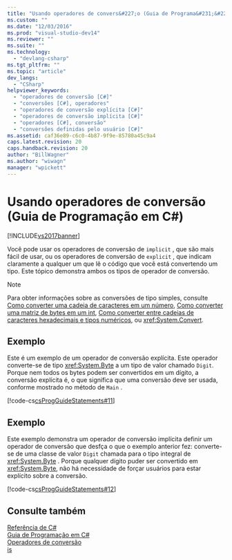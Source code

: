 ```yaml
---
title: "Usando operadores de convers&#227;o (Guia de Programa&#231;&#227;o em C#) | Microsoft Docs"
ms.custom: ""
ms.date: "12/03/2016"
ms.prod: "visual-studio-dev14"
ms.reviewer: ""
ms.suite: ""
ms.technology: 
  - "devlang-csharp"
ms.tgt_pltfrm: ""
ms.topic: "article"
dev_langs: 
  - "CSharp"
helpviewer_keywords: 
  - "operadores de conversão [C#]"
  - "conversões [C#], operadores"
  - "operadores de conversão explícita [C#]"
  - "operadores de conversão implícita [C#]"
  - "operadores [C#], conversão"
  - "conversões definidas pelo usuário [C#]"
ms.assetid: caf36e89-c6c0-4b87-9f9e-85780a45c9a4
caps.latest.revision: 20
caps.handback.revision: 20
author: "BillWagner"
ms.author: "wiwagn"
manager: "wpickett"
---
```

# Usando operadores de convers&#227;o (Guia de Programa&#231;&#227;o em C#)
[!INCLUDE[vs2017banner](../../../csharp/includes/vs2017banner.md)]

Você pode usar os operadores de conversão de `implicit` , que são mais fácil de usar, ou os operadores de conversão de `explicit` , que indicam claramente a qualquer um que lê o código que você está convertendo um tipo.  Este tópico demonstra ambos os tipos de operador de conversão.  
  
> [!NOTE]
>  Para obter informações sobre as conversões de tipo simples, consulte [Como converter uma cadeia de caracteres em um número](../../../csharp/programming-guide/types/how-to-convert-a-string-to-a-number.md), [Como converter uma matriz de bytes em um int](../../../csharp/programming-guide/types/how-to-convert-a-byte-array-to-an-int.md), [Como converter entre cadeias de caracteres hexadecimais e tipos numéricos](../../../csharp/programming-guide/types/how-to-convert-between-hexadecimal-strings-and-numeric-types.md), ou <xref:System.Convert>.  
  
## Exemplo  
 Este é um exemplo de um operador de conversão explícita.  Este operador converte\-se de tipo <xref:System.Byte> a um tipo de valor chamado `Digit`.  Porque nem todos os bytes podem ser convertidos em um dígito, a conversão explícita é, o que significa que uma conversão deve ser usada, conforme mostrado no método de `Main` .  
  
 [!code-cs[csProgGuideStatements#11](../../../csharp/programming-guide/classes-and-structs/codesnippet/CSharp/using-conversion-operators_1.cs)]  
  
## Exemplo  
 Este exemplo demonstra um operador de conversão implícita definir um operador de conversão que desfça o que o exemplo anterior fez: converte\-se de uma classe de valor `Digit` chamada para o tipo integral de <xref:System.Byte> .  Porque qualquer dígito puder ser convertido em <xref:System.Byte>, não há necessidade de forçar usuários para estar explícito sobre a conversão.  
  
 [!code-cs[csProgGuideStatements#12](../../../csharp/programming-guide/classes-and-structs/codesnippet/CSharp/using-conversion-operators_2.cs)]  
  
## Consulte também  
 [Referência de C\#](../../../csharp/language-reference/index.md)   
 [Guia de Programação em C\#](../../../csharp/programming-guide/index.md)   
 [Operadores de conversão](../../../csharp/programming-guide/statements-expressions-operators/conversion-operators.md)   
 [is](../../../csharp/language-reference/keywords/is.md)